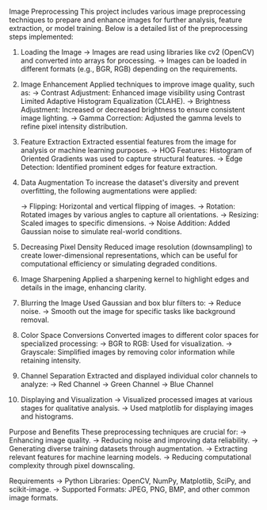 Image Preprocessing
This project includes various image preprocessing techniques to prepare and enhance images for further analysis, 
feature extraction, or model training. Below is a detailed list of the preprocessing steps implemented:

1. Loading the Image
-> Images are read using libraries like cv2 (OpenCV) and converted into arrays for processing.
-> Images can be loaded in different formats (e.g., BGR, RGB) depending on the requirements.

2. Image Enhancement
  Applied techniques to improve image quality, such as:
      -> Contrast Adjustment: Enhanced image visibility using Contrast Limited Adaptive Histogram Equalization (CLAHE).
      -> Brightness Adjustment: Increased or decreased brightness to ensure consistent image lighting.
      -> Gamma Correction: Adjusted the gamma levels to refine pixel intensity distribution.

3. Feature Extraction
  Extracted essential features from the image for analysis or machine learning purposes.
      -> HOG Features: Histogram of Oriented Gradients was used to capture structural features.
      -> Edge Detection: Identified prominent edges for feature extraction.

4. Data Augmentation
  To increase the dataset's diversity and prevent overfitting, the following augmentations were applied:

      -> Flipping: Horizontal and vertical flipping of images.
      -> Rotation: Rotated images by various angles to capture all orientations.
      -> Resizing: Scaled images to specific dimensions.
      -> Noise Addition: Added Gaussian noise to simulate real-world conditions.

5. Decreasing Pixel Density
    Reduced image resolution (downsampling) to create lower-dimensional representations, which can be useful for
    computational efficiency or simulating degraded conditions.

6. Image Sharpening
    Applied a sharpening kernel to highlight edges and details in the image, enhancing clarity.

7. Blurring the Image
    Used Gaussian and box blur filters to:
        -> Reduce noise.
        -> Smooth out the image for specific tasks like background removal.

8. Color Space Conversions
    Converted images to different color spaces for specialized processing:
        -> BGR to RGB: Used for visualization.
        -> Grayscale: Simplified images by removing color information while retaining intensity.

9. Channel Separation
    Extracted and displayed individual color channels to analyze:
        -> Red Channel
        -> Green Channel
        -> Blue Channel

10. Displaying and Visualization
    -> Visualized processed images at various stages for qualitative analysis.
    -> Used matplotlib for displaying images and histograms.


Purpose and Benefits
  These preprocessing techniques are crucial for:
    -> Enhancing image quality.
    -> Reducing noise and improving data reliability.
    -> Generating diverse training datasets through augmentation.
    -> Extracting relevant features for machine learning models.
    -> Reducing computational complexity through pixel downscaling.

Requirements
  -> Python Libraries: OpenCV, NumPy, Matplotlib, SciPy, and scikit-image.
  -> Supported Formats: JPEG, PNG, BMP, and other common image formats.




